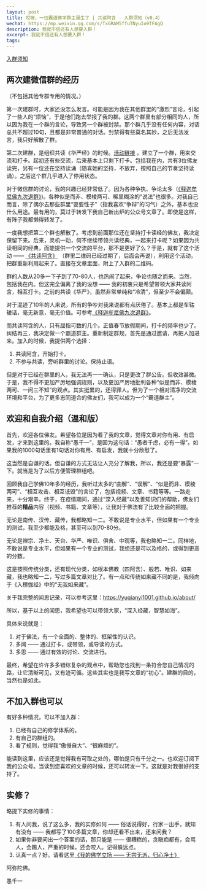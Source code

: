 ```yaml
---
layout: post
title: 哎呀，一位霸道佛学群主诞生了 | 共读阿含 - 入群须知（v0.4）
wechat: https://mp.weixin.qq.com/s/TxGRAM5ffuTNyuIo9TFAgQ
description: 我就不信还有人想要入群！
excerpt: 我就不信还有人想要入群！
tags:
---
```


[入群须知](/join-group-requirements/)

## 两次建微信群的经历

（不包括其他专群专用的情况。）

第一次建群时，大家还没怎么发言。可能是因为我在其他群里的“激烈”言论，引起了一些人的“烦恼”，于是他们跑去举报了我的群。这两个群里有部分相同的人，所以因为我在一个群的言论，导致另一个群被封禁。那个群几乎没有任何内容，对话总共不超过10句，且都是非常普通的对话。封禁得有些莫名其妙，之后无法发言，我只好解散了群。

第二次建群，是组织共读《华严经》的时候。[活动链接](https://mp.weixin.qq.com/s/exPab92Lk-YvBw9lcWdyiA) 。建立了一个群，用来交流和打卡。起初还有些交流，后来基本上只剩下打卡。包括我在内，共有3位佛友读完，另有一位还在坚持读诵（随喜她的坚持，不放弃，按照自己的节奏坚持读诵）。之后这个群几乎进入了停用状态。

对于微信群的讨论，我的兴趣已经非常低了。因为各种争执、争论太多（[《释迦牟尼佛九次退群》](https://mp.weixin.qq.com/s/Ry7LlJxrG0stiz2Z1fiIVA))。各种似是而非、模棱两可、稀里糊涂的“说法”也很多。对我自己而言，除了偶尔去那些群里“耍耍性子”（指我喜欢“争辩”的习气）之外，基本也没什么用途。最有用的，莫过于转发下我自己新出炉的公众号文章了。即使是这样，有阵子我都懒得转发了。

一度我想把第二个群也解散了。考虑到前面那位还在坚持打卡读经的佛友，我决定保留下来。后来，灵机一动，何不继续带领共读经典，一起来打卡呢？如果因为共读相同的经典，而能提供一个交流的平台，那不是更好了么？于是，就有了这个活动 —— [《共读阿含》](https://mp.weixin.qq.com/s/cmwXgAqqh8t4EcsZkWUSPw) （群里二维码已经过期了，后面会再说），利用这个活动，把群重新利用起来了。直接在文章里面，附上了入群的二维码。

群的人数从20多一下子到了70-80人，也热闹了起来，争论也随之而来。当然，包括我在内。但这完全偏离了我的设想 —— 我的初衷只是希望带领大家共读阿含，相互打卡。之前的共读《华严》，虽然非常单纯和“冷清”，但至少不会偏颇。

对于混迹了10年的人来说，所有的争吵对我来说都有点厌倦了。基本上都是车轱辘话，毫无新意，毫无价值。可参考[《释迦牟尼佛九次退群》](https://mp.weixin.qq.com/s/Ry7LlJxrG0stiz2Z1fiIVA)。

而共读阿含的人，只有屈指可数的几个。正值春节放假期间，打卡的频率也少了。纠结再三，我决定做一个霸道群主。重新制定群规，首先是通过邀请，再把人加进来。加入的时候，我提供两个选择：
1. 共读阿含，开始打卡。
2. 不参与共读，旁听群里的讨论。保持止语。

但是对于已经在群里的人，我无法再一一确认，只是更改了群公告。但收效甚微。于是，我不得不更加严厉地强调规则，以及更加严厉地批判各种“似是而非、模棱两可、一问三不知”的观点。其实挺累的，还得罪人。但为了一个相对清净的交流环境和平台，为了更多志同道合的佛友们，我可以成为一个“霸道群主”。

## 欢迎和自我介绍（温和版）

首先，欢迎各位佛友。希望各位是因为看了我的文章，觉得文章对你有用、有启发，才来到这里的。我自称“愚千一”，是因为这句话：“愚者千虑，必有一得”。如果我的1000句话里有1句话对你有用、有启发，我就十分欣慰了。

这当然是自谦的话。但自谦的方式无法让人充分了解我，所以，我还是要“暴露”一下。就当是为了以后方便管理群组吧。

回顾我自己学佛10年多的经历，我听过太多的“曲解”、“误解”、“似是而非、模棱两可”、“相互攻击、相互诋毁”的言论了，包括视频、文章、书籍等等。一路走来，十分艰辛。终于，在疫情期间，通过“深入经藏”以及善知识们的帮助，佛友们推荐的**精品**内容（视频、书籍、文章等），让我对于佛法有了比较全面的把握。

无论是南传、汉传、藏传，我都略知一二。不敢说是专业水平，但如果有一个专业的测试，我至少都能及格，甚至可以到70-80分。

无论是禅宗、净土、天台、华严、唯识、俱舍、中观等，我也略知一二。同样地，不敢说是专业水平，但如果有一个专业的测试，我想还是可以及格的，或得到更高的分数。

这是按照传统分类，还有现代分类，如根本佛教（四阿含）、般若、唯识、如来藏，我也略知一二，写过多篇文章对比了。有一点和传统如来藏不同的是，我倾向于《入楞伽经》中的“无我如来藏”。

关于我完整的闻思记录，可以参考这里：https://yuqianyi1001.github.io/about/

所以，基于以上的闻思，我希望也可以带领大家，“深入经藏，智慧如海”。

具体来说就是：
1. 对于佛法，有一个全面的、整体的、框架性的认识。
2. 多闻 —— 通过打卡，或带领，或导读的方式。
3. 多思 —— 通过有效的讨论、交流进行。

最终，希望在许许多多错综复杂的观点中，帮助您也找到一条符合您自己情况的路，让它清晰可见，又有迹可循。这些其实也是我写文章的“初心”。建群的目的，当然也是如此。

## 不加入群也可以

有好多种情况，可以不加入群：

1. 已经有自己的修学体系的。
2. 有自己的群组的。
3. 看了规则，觉得我“傲慢自大”、“很麻烦的”。

能读到这里，应该还是觉得我有可取之处的，哪怕是只有千分之一。也欢迎订阅下我的公众号。当读到您喜欢的文章的时候，还可以转发一下。这就是对我很好的支持了。

## 实修？

略提下实修的事情：

1. 有人问我，说了这么多，我的实修如何 —— 俗话说得好，行家一出手，就知有没有 —— 我都写了100多篇文章，你却还看不出来，还来问我？
2. 如果你非要问出一个答案的话，那只能是 —— 很糟糕的，贪瞋痴都有，会骂人，会踢人，严重的时候，还会咬人。记得躲远点。
3. 认真一点？好。请看这里[《我的佛学立场 —— 无宗无派，归心净土》](https://mp.weixin.qq.com/s/kPNIXO9ag3ZOH47otpyqXw)

阿弥陀佛。

愚千一

